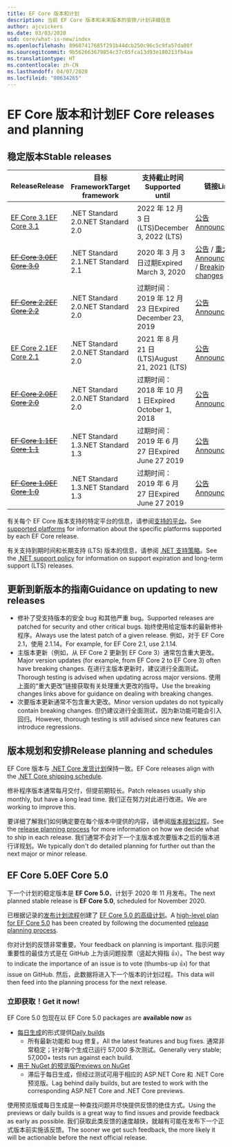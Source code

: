 ```yaml
---
title: EF Core 版本和计划
description: 当前 EF Core 版本和未来版本的安排/计划详细信息
author: ajcvickers
ms.date: 03/03/2020
uid: core/what-is-new/index
ms.openlocfilehash: 89687417685f291b44dcb250c96c5c9fa57da80f
ms.sourcegitcommit: 9b562663679854c37c05fca13d93e180213fb4aa
ms.translationtype: HT
ms.contentlocale: zh-CN
ms.lasthandoff: 04/07/2020
ms.locfileid: "80634265"
---
```

# <a name="ef-core-releases-and-planning"></a><span data-ttu-id="56dd4-103">EF Core 版本和计划</span><span class="sxs-lookup"><span data-stu-id="56dd4-103">EF Core releases and planning</span></span>

## <a name="stable-releases"></a><span data-ttu-id="56dd4-104">稳定版本</span><span class="sxs-lookup"><span data-stu-id="56dd4-104">Stable releases</span></span>

| <span data-ttu-id="56dd4-105">Release</span><span class="sxs-lookup"><span data-stu-id="56dd4-105">Release</span></span> | <span data-ttu-id="56dd4-106">目标 Framework</span><span class="sxs-lookup"><span data-stu-id="56dd4-106">Target framework</span></span> | <span data-ttu-id="56dd4-107">支持截止时间</span><span class="sxs-lookup"><span data-stu-id="56dd4-107">Supported until</span></span> | <span data-ttu-id="56dd4-108">链接</span><span class="sxs-lookup"><span data-stu-id="56dd4-108">Links</span></span>
|:--------|------------------|-----------------|------
| [<span data-ttu-id="56dd4-109">EF Core 3.1</span><span class="sxs-lookup"><span data-stu-id="56dd4-109">EF Core 3.1</span></span>](https://www.nuget.org/packages/Microsoft.EntityFrameworkCore/3.1.3) | <span data-ttu-id="56dd4-110">.NET Standard 2.0</span><span class="sxs-lookup"><span data-stu-id="56dd4-110">.NET Standard 2.0</span></span> | <span data-ttu-id="56dd4-111">2022 年 12 月 3 日 (LTS)</span><span class="sxs-lookup"><span data-stu-id="56dd4-111">December 3, 2022 (LTS)</span></span> | [<span data-ttu-id="56dd4-112">公告</span><span class="sxs-lookup"><span data-stu-id="56dd4-112">Announcement</span></span>](https://devblogs.microsoft.com/dotnet/announcing-entity-framework-core-3-1-and-entity-framework-6-4/)
| <span data-ttu-id="56dd4-113">~~[EF Core 3.0](https://www.nuget.org/packages/Microsoft.EntityFrameworkCore/3.0.3)~~</span><span class="sxs-lookup"><span data-stu-id="56dd4-113">~~[EF Core 3.0](https://www.nuget.org/packages/Microsoft.EntityFrameworkCore/3.0.3)~~</span></span> | <span data-ttu-id="56dd4-114">.NET Standard 2.1</span><span class="sxs-lookup"><span data-stu-id="56dd4-114">.NET Standard 2.1</span></span> | <span data-ttu-id="56dd4-115">2020 年 3 月 3 日过期</span><span class="sxs-lookup"><span data-stu-id="56dd4-115">Expired March 3, 2020</span></span> | <span data-ttu-id="56dd4-116">[公告](https://devblogs.microsoft.com/dotnet/announcing-ef-core-3-0-and-ef-6-3-general-availability/) / [重大更改](ef-core-3.0/breaking-changes.md)</span><span class="sxs-lookup"><span data-stu-id="56dd4-116">[Announcement](https://devblogs.microsoft.com/dotnet/announcing-ef-core-3-0-and-ef-6-3-general-availability/) / [Breaking changes](ef-core-3.0/breaking-changes.md)</span></span>
| <span data-ttu-id="56dd4-117">~~[EF Core 2.2](https://www.nuget.org/packages/Microsoft.EntityFrameworkCore/2.2.6)~~</span><span class="sxs-lookup"><span data-stu-id="56dd4-117">~~[EF Core 2.2](https://www.nuget.org/packages/Microsoft.EntityFrameworkCore/2.2.6)~~</span></span> | <span data-ttu-id="56dd4-118">.NET Standard 2.0</span><span class="sxs-lookup"><span data-stu-id="56dd4-118">.NET Standard 2.0</span></span> | <span data-ttu-id="56dd4-119">过期时间：2019 年 12 月 23 日</span><span class="sxs-lookup"><span data-stu-id="56dd4-119">Expired December 23, 2019</span></span> | [<span data-ttu-id="56dd4-120">公告</span><span class="sxs-lookup"><span data-stu-id="56dd4-120">Announcement</span></span>](https://devblogs.microsoft.com/dotnet/announcing-entity-framework-core-2-2/)
| [<span data-ttu-id="56dd4-121">EF Core 2.1</span><span class="sxs-lookup"><span data-stu-id="56dd4-121">EF Core 2.1</span></span>](https://www.nuget.org/packages/Microsoft.EntityFrameworkCore/2.1.14) | <span data-ttu-id="56dd4-122">.NET Standard 2.0</span><span class="sxs-lookup"><span data-stu-id="56dd4-122">.NET Standard 2.0</span></span> | <span data-ttu-id="56dd4-123">2021 年 8 月 21 日 (LTS)</span><span class="sxs-lookup"><span data-stu-id="56dd4-123">August 21, 2021 (LTS)</span></span> | [<span data-ttu-id="56dd4-124">公告</span><span class="sxs-lookup"><span data-stu-id="56dd4-124">Announcement</span></span>](https://devblogs.microsoft.com/dotnet/announcing-entity-framework-core-2-1/)
| <span data-ttu-id="56dd4-125">~~[EF Core 2.0](https://www.nuget.org/packages/Microsoft.EntityFrameworkCore/2.0.3)~~</span><span class="sxs-lookup"><span data-stu-id="56dd4-125">~~[EF Core 2.0](https://www.nuget.org/packages/Microsoft.EntityFrameworkCore/2.0.3)~~</span></span> | <span data-ttu-id="56dd4-126">.NET Standard 2.0</span><span class="sxs-lookup"><span data-stu-id="56dd4-126">.NET Standard 2.0</span></span> | <span data-ttu-id="56dd4-127">过期时间：2018 年 10 月 1 日</span><span class="sxs-lookup"><span data-stu-id="56dd4-127">Expired October 1, 2018</span></span> | [<span data-ttu-id="56dd4-128">公告</span><span class="sxs-lookup"><span data-stu-id="56dd4-128">Announcement</span></span>](https://devblogs.microsoft.com/dotnet/announcing-entity-framework-core-2-0/)
| <span data-ttu-id="56dd4-129">~~[EF Core 1.1](https://www.nuget.org/packages/Microsoft.EntityFrameworkCore/1.1.6)~~</span><span class="sxs-lookup"><span data-stu-id="56dd4-129">~~[EF Core 1.1](https://www.nuget.org/packages/Microsoft.EntityFrameworkCore/1.1.6)~~</span></span> | <span data-ttu-id="56dd4-130">.NET Standard 1.3</span><span class="sxs-lookup"><span data-stu-id="56dd4-130">.NET Standard 1.3</span></span> | <span data-ttu-id="56dd4-131">过期时间：2019 年 6 月 27 日</span><span class="sxs-lookup"><span data-stu-id="56dd4-131">Expired June 27 2019</span></span> | [<span data-ttu-id="56dd4-132">公告</span><span class="sxs-lookup"><span data-stu-id="56dd4-132">Announcement</span></span>](https://devblogs.microsoft.com/dotnet/announcing-entity-framework-core-1-1/)
| <span data-ttu-id="56dd4-133">~~[EF Core 1.0](https://www.nuget.org/packages/Microsoft.EntityFrameworkCore/1.0.6)~~</span><span class="sxs-lookup"><span data-stu-id="56dd4-133">~~[EF Core 1.0](https://www.nuget.org/packages/Microsoft.EntityFrameworkCore/1.0.6)~~</span></span> | <span data-ttu-id="56dd4-134">.NET Standard 1.3</span><span class="sxs-lookup"><span data-stu-id="56dd4-134">.NET Standard 1.3</span></span> | <span data-ttu-id="56dd4-135">过期时间：2019 年 6 月 27 日</span><span class="sxs-lookup"><span data-stu-id="56dd4-135">Expired June 27 2019</span></span> | [<span data-ttu-id="56dd4-136">公告</span><span class="sxs-lookup"><span data-stu-id="56dd4-136">Announcement</span></span>](https://devblogs.microsoft.com/dotnet/entity-framework-core-1-0-0-available/)

<span data-ttu-id="56dd4-137">有关每个 EF Core 版本支持的特定平台的信息，请参阅[支持的平台](../platforms/index.md)。</span><span class="sxs-lookup"><span data-stu-id="56dd4-137">See [supported platforms](../platforms/index.md) for information about the specific platforms supported by each EF Core release.</span></span>

<span data-ttu-id="56dd4-138">有关支持到期时间和长期支持 (LTS) 版本的信息，请参阅 [.NET 支持策略](https://dotnet.microsoft.com/platform/support/policy/dotnet-core)。</span><span class="sxs-lookup"><span data-stu-id="56dd4-138">See the [.NET support policy](https://dotnet.microsoft.com/platform/support/policy/dotnet-core) for information on support expiration and long-term support (LTS) releases.</span></span>

## <a name="guidance-on-updating-to-new-releases"></a><span data-ttu-id="56dd4-139">更新到新版本的指南</span><span class="sxs-lookup"><span data-stu-id="56dd4-139">Guidance on updating to new releases</span></span>

* <span data-ttu-id="56dd4-140">修补了受支持版本的安全 bug 和其他严重 bug。</span><span class="sxs-lookup"><span data-stu-id="56dd4-140">Supported releases are patched for security and other critical bugs.</span></span> <span data-ttu-id="56dd4-141">始终使用给定版本的最新修补程序。</span><span class="sxs-lookup"><span data-stu-id="56dd4-141">Always use the latest patch of a given release.</span></span> <span data-ttu-id="56dd4-142">例如，对于 EF Core 2.1，使用 2.1.14。</span><span class="sxs-lookup"><span data-stu-id="56dd4-142">For example, for EF Core 2.1, use 2.1.14.</span></span>
* <span data-ttu-id="56dd4-143">主版本更新（例如，从 EF Core 2 更新到 EF Core 3）通常包含重大更改。</span><span class="sxs-lookup"><span data-stu-id="56dd4-143">Major version updates (for example, from EF Core 2 to EF Core 3) often have breaking changes.</span></span> <span data-ttu-id="56dd4-144">在进行主版本更新时，建议进行全面测试。</span><span class="sxs-lookup"><span data-stu-id="56dd4-144">Thorough testing is advised when updating across major versions.</span></span> <span data-ttu-id="56dd4-145">使用上面的“重大更改”链接获取有关处理重大更改的指导。</span><span class="sxs-lookup"><span data-stu-id="56dd4-145">Use the breaking changes links above for guidance on dealing with breaking changes.</span></span>
* <span data-ttu-id="56dd4-146">次要版本更新通常不包含重大更改。</span><span class="sxs-lookup"><span data-stu-id="56dd4-146">Minor version updates do not typically contain breaking changes.</span></span> <span data-ttu-id="56dd4-147">但仍建议进行全面测试，因为新功能可能会引入回归。</span><span class="sxs-lookup"><span data-stu-id="56dd4-147">However, thorough testing is still advised since new features can introduce regressions.</span></span>

## <a name="release-planning-and-schedules"></a><span data-ttu-id="56dd4-148">版本规划和安排</span><span class="sxs-lookup"><span data-stu-id="56dd4-148">Release planning and schedules</span></span>

<span data-ttu-id="56dd4-149">EF Core 版本与 [.NET Core 发货计划](https://github.com/dotnet/core/blob/master/roadmap.md)保持一致。</span><span class="sxs-lookup"><span data-stu-id="56dd4-149">EF Core releases align with the [.NET Core shipping schedule](https://github.com/dotnet/core/blob/master/roadmap.md).</span></span>

<span data-ttu-id="56dd4-150">修补程序版本通常每月交付，但提前期较长。</span><span class="sxs-lookup"><span data-stu-id="56dd4-150">Patch releases usually ship monthly, but have a long lead time.</span></span>
<span data-ttu-id="56dd4-151">我们正在努力对此进行改进。</span><span class="sxs-lookup"><span data-stu-id="56dd4-151">We are working to improve this.</span></span>

<span data-ttu-id="56dd4-152">要详细了解我们如何确定要在每个版本中提供的内容，请参阅[版本规划过程](release-planning.md)。</span><span class="sxs-lookup"><span data-stu-id="56dd4-152">See the [release planning process](release-planning.md) for more information on how we decide what to ship in each release.</span></span>
<span data-ttu-id="56dd4-153">我们通常不会对下一个主版本或次要版本之后的版本进行详规划。</span><span class="sxs-lookup"><span data-stu-id="56dd4-153">We typically don't do detailed planning for further out than the next major or minor release.</span></span>

## <a name="ef-core-50"></a><span data-ttu-id="56dd4-154">EF Core 5.0</span><span class="sxs-lookup"><span data-stu-id="56dd4-154">EF Core 5.0</span></span>

<span data-ttu-id="56dd4-155">下一个计划的稳定版本是 **EF Core 5.0**，计划于 2020 年 11 月发布。</span><span class="sxs-lookup"><span data-stu-id="56dd4-155">The next planned stable release is **EF Core 5.0**, scheduled for November 2020.</span></span>

<span data-ttu-id="56dd4-156">已根据记录的[发布计划流程](release-planning.md)创建了 [EF Core 5.0 的高级计划](ef-core-5.0/plan.md)。</span><span class="sxs-lookup"><span data-stu-id="56dd4-156">A [high-level plan for EF Core 5.0](ef-core-5.0/plan.md) has been created by following the documented [release planning process](release-planning.md).</span></span>

<span data-ttu-id="56dd4-157">你对计划的反馈非常重要。</span><span class="sxs-lookup"><span data-stu-id="56dd4-157">Your feedback on planning is important.</span></span>
<span data-ttu-id="56dd4-158">指示问题重要性的最佳方式是在 GitHub 上为该问题投票（竖起大拇指 👍）。</span><span class="sxs-lookup"><span data-stu-id="56dd4-158">The best way to indicate the importance of an issue is to vote (thumbs-up 👍) for that issue on GitHub.</span></span>
<span data-ttu-id="56dd4-159">然后，此数据将进入下一个版本的计划过程。</span><span class="sxs-lookup"><span data-stu-id="56dd4-159">This data will then feed into the planning process for the next release.</span></span>

### <a name="get-it-now"></a><span data-ttu-id="56dd4-160">立即获取！</span><span class="sxs-lookup"><span data-stu-id="56dd4-160">Get it now!</span></span>

<span data-ttu-id="56dd4-161">EF Core 5.0 包现在以 </span><span class="sxs-lookup"><span data-stu-id="56dd4-161">EF Core 5.0 packages are **available now** as</span></span>

* <span data-ttu-id="56dd4-162">[每日生成](https://github.com/dotnet/aspnetcore/blob/master/docs/DailyBuilds.md)的形式提供</span><span class="sxs-lookup"><span data-stu-id="56dd4-162">[Daily builds](https://github.com/dotnet/aspnetcore/blob/master/docs/DailyBuilds.md)</span></span>
  * <span data-ttu-id="56dd4-163">所有最新功能和 bug 修复。</span><span class="sxs-lookup"><span data-stu-id="56dd4-163">All the latest features and bug fixes.</span></span> <span data-ttu-id="56dd4-164">通常非常稳定；针对每个生成已运行 57,000 多次测试。</span><span class="sxs-lookup"><span data-stu-id="56dd4-164">Generally very stable; 57,000+ tests run against each build.</span></span>
* [<span data-ttu-id="56dd4-165">用于 NuGet 的预览版</span><span class="sxs-lookup"><span data-stu-id="56dd4-165">Previews on NuGet</span></span>](https://www.nuget.org/packages/Microsoft.EntityFrameworkCore)
  * <span data-ttu-id="56dd4-166">滞后于每日生成，但经过测试可用于相应的 ASP.NET Core 和 .NET Core 预览版。</span><span class="sxs-lookup"><span data-stu-id="56dd4-166">Lag behind daily builds, but are tested to work with the corresponding ASP.NET Core and .NET Core previews.</span></span>

<span data-ttu-id="56dd4-167">使用预览版或每日生成是一种查找问题并尽快提供反馈的绝佳方式。</span><span class="sxs-lookup"><span data-stu-id="56dd4-167">Using the previews or daily builds is a great way to find issues and provide feedback as early as possible.</span></span>
<span data-ttu-id="56dd4-168">我们获取此类反馈的速度越快，就越有可能在发布下一个正式版本前实施该反馈。</span><span class="sxs-lookup"><span data-stu-id="56dd4-168">The sooner we get such feedback, the more likely it will be actionable before the next official release.</span></span>
